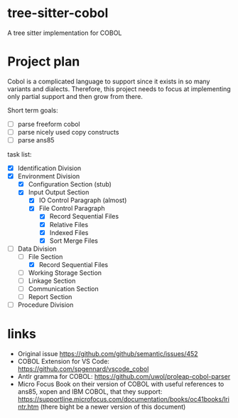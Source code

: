 # tree-sitter-cobol
A tree sitter implementation for COBOL

# Project plan
Cobol is a complicated language to support since it exists in so many variants and dialects. Therefore, this project needs to focus at implementing only partial support and then grow from there.

Short term goals:
 - [ ] parse freeform cobol
 - [ ] parse nicely used copy constructs
 - [ ] parse ans85

task list:
 - [x] Identification Division
 - [x] Environment Division
    - [x] Configuration Section (stub)
    - [x] Input Output Section
        - [x] IO Control Paragraph (almost)
        - [x] File Control Paragraph
            - [x] Record Sequential Files
            - [x] Relative Files
            - [x] Indexed Files
            - [x] Sort Merge Files
 - [ ] Data Division
   - [ ] File Section
        - [x] Record Sequential Files
   - [ ] Working Storage Section
   - [ ] Linkage Section
   - [ ] Communication Section
   - [ ] Report Section
 - [ ] Procedure Division

# links
 * Original issue https://github.com/github/semantic/issues/452
 * COBOL Extension for VS Code: https://github.com/spgennard/vscode_cobol
 * Antlr gramma for COBOL: https://github.com/uwol/proleap-cobol-parser
 * Micro Focus Book on their version of COBOL with useful references to ans85, xopen and IBM COBOL, that they support: https://supportline.microfocus.com/documentation/books/oc41books/lrintr.htm (there bight be a newer version of this document)